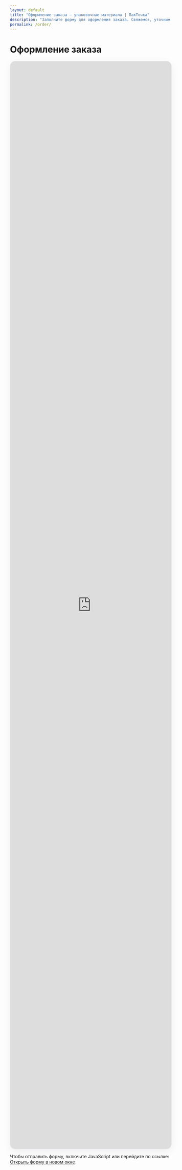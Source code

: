 ```yaml
---
layout: default
title: "Оформление заказа — упаковочные материалы | ПакТочка"
description: "Заполните форму для оформления заказа. Свяжемся, уточним детали и выставим счёт. Самовывоз в Екатеринбурге, доставка по всей России."
permalink: /order/
---
```


<h1>Оформление заказа</h1>

<div class="ya-form-wrap">
  <!-- Яндекс.Форма -->
  <script src="https://forms.yandex.ru/_static/embed.js"></script>
  <iframe
    src="https://forms.yandex.ru/cloud/68f3c6a10d4688752518f4a0/?iframe=1"
    name="ya-form-68f3c6a10d4688752518f4a0"
    frameborder="0"
    allow="clipboard-write; fullscreen"
    title="Форма оформления заказа"
  ></iframe>

  <noscript>
    <p>Чтобы отправить форму, включите JavaScript или перейдите по ссылке:
      <a href="https://forms.yandex.ru/cloud/68f3c6a10d4688752518f4a0/" target="_blank" rel="noopener">Открыть форму в новом окне</a>
    </p>
  </noscript>
</div>

<style>
  /* Контейнер формы — центрируем, ограничиваем ширину */
  .ya-form-wrap {
    max-width: 880px;
    margin: 12px auto 40px;
    padding: 0;
  }

  /* Сам iframe — адаптивная высота + стиль под сайт */
  .ya-form-wrap iframe {
    width: 100%;
    min-height: 760px;          /* для длинных форм */
    height: 85vh;               /* адаптивно к высоте экрана */
    border: 1px solid #e8e8f0;
    border-radius: 16px;
    box-shadow: 0 8px 26px rgba(20,20,43,0.06);
    background: #fff;
  }

  /* На мобильных — чуть меньше минимальной высоты */
  @media (max-width: 640px) {
    .ya-form-wrap {
      margin: 6px auto 28px;
      padding: 0 8px;
    }
    .ya-form-wrap iframe {
      min-height: 900px;
      height: 92vh;
      border-radius: 14px;
    }
  }
</style>
